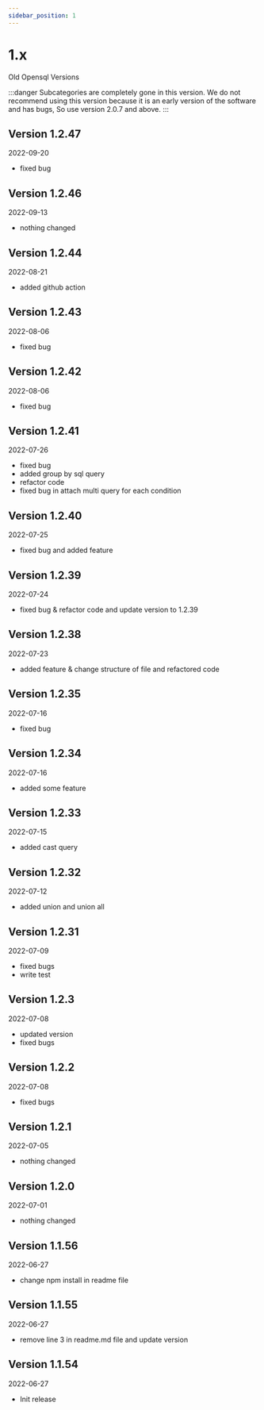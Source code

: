 ```yaml
---
sidebar_position: 1
---
```


# 1.x

Old Opensql Versions

:::danger
Subcategories are completely gone in this version.
We do not recommend using this version because it is an early version of the software and has bugs, 
So use version 2.0.7 and above.
:::



## Version 1.2.47

2022-09-20

* fixed bug

## Version 1.2.46

2022-09-13

* nothing changed

## Version 1.2.44

2022-08-21

* added github action

## Version 1.2.43

2022-08-06

* fixed bug

## Version 1.2.42

2022-08-06

* fixed bug

## Version 1.2.41

2022-07-26

* fixed bug
* added group by sql query
* refactor code
* fixed bug in attach multi query for each condition

## Version 1.2.40

2022-07-25

* fixed bug and added feature

## Version 1.2.39

2022-07-24

* fixed bug & refactor code and update version to 1.2.39

## Version 1.2.38

2022-07-23

* added feature & change structure of file and refactored code

## Version 1.2.35

2022-07-16

* fixed bug

## Version 1.2.34

2022-07-16

* added some feature

## Version 1.2.33

2022-07-15

* added cast query

## Version 1.2.32

2022-07-12

* added union and union all

## Version 1.2.31

2022-07-09

* fixed bugs
* write test

## Version 1.2.3

2022-07-08

* updated version
* fixed bugs

## Version 1.2.2

2022-07-08

* fixed bugs

## Version 1.2.1

2022-07-05

* nothing changed

## Version 1.2.0

2022-07-01

* nothing changed

## Version 1.1.56

2022-06-27

* change npm install in readme file

## Version 1.1.55

2022-06-27

* remove line 3 in readme.md file and update version

## Version 1.1.54

2022-06-27

* Init release